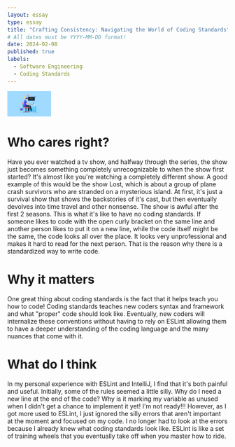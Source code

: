 ```yaml
---
layout: essay
type: essay
title: "Crafting Consistency: Navigating the World of Coding Standards"
# All dates must be YYYY-MM-DD format!
date: 2024-02-08
published: true
labels:
  - Software Engineering
  - Coding Standards
---
```


<img width="100px" class="rounded float-start pe-4" src="../img/code-quality-standard.jpg">

# Who cares right?
Have you ever watched a tv show, and halfway through the series, the show just becomes something completely unrecognizable to when the show first started? It's almost like you're watching a completely different show. A good example of this would be the show Lost, which is about a group of plane crash survivors who are stranded on a mysterious island. At first, it's just a survival show that shows the backstories of it's cast, but then eventually devolves into time travel and other nonsense. The show is awful after the first 2 seasons. This is what it's like to have no coding standards. If someone likes to code with the open curly bracket on the same line and another person likes to put it on a new line, while the code itself might be the same, the code looks all over the place. It looks very unprofessional and makes it hard to read for the next person. That is the reason why there is a standardized way to write code. 

# Why it matters
One great thing about coding standards is the fact that it helps teach you how to code! Coding standards teaches new coders syntax and framework and what "proper" code should look like. Eventually, new coders will internalize these conventions without having to rely on ESLint allowing them to have a deeper understanding of the coding language and the many nuances that come with it. 

# What do I think
In my personal experience with ESLint and IntelliJ, I find that it's both painful and useful. Initially, some of the rules seemed a little silly. Why do I need a new line at the end of the code? Why is it marking my variable as unused when I didn't get a chance to implement it yet! I'm not ready!!! However, as I got more used to ESLint, I just ignored the silly errors that aren't important at the moment and focused on my code. I no longer had to look at the errors because I already knew what coding standards look like. ESLint is like a set of training wheels that you eventually take off when you master how to ride. 
